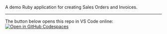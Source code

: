 A demo Ruby application for creating Sales Orders and Invoices.

---
The button below opens this repo in VS Code online:  
[![Open in GitHub Codespaces](https://github.com/codespaces/badge.svg)](https://github.com/codespaces/new?hide_repo_select=true&ref=main&repo=885839661&skip_quickstart=true)